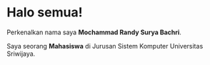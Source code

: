# Halo semua! 

Perkenalkan nama saya **Mochammad Randy Surya Bachri**.<br>

Saya seorang **Mahasiswa** di Jurusan Sistem Komputer Universitas Sriwijaya.<br>

